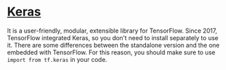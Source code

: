# [Keras](https://www.tensorflow.org/guide/keras/sequential_model) 

It is a user-friendly, modular, extensible library for TensorFlow. 
Since 2017, TensorFlow integrated Keras, so you don't need to install separately to use it.
There are some differences between the standalone version and the one embedded with TensorFlow. 
For this reason, you should make sure to use `import from tf.keras` in your code.  